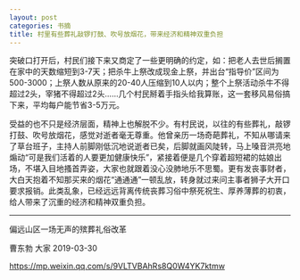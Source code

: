 ```yaml
---
layout: post
categories: 书摘
title: 村里有些葬礼敲锣打鼓、吹号放烟花，带来经济和精神双重负担
---
```


突破口打开后，村民们接下来又商定了一些更明确的约定，如：把老人去世后搁置在家中的天数缩短到3-7天；把杀牛上祭改成现金上祭，并出台“指导价”区间为500-3000；上祭人数从原来的20-40人压缩到10人以内；整个上祭活动杀牛不得超过2头，宰猪不得超过2头……几个村民掰着手指头给我算账，这一套移风易俗搞下来，平均每户能节省3-5万元。

受益的也不只是经济层面，精神上也解脱不少。有村民说，以往的有些葬礼，敲锣打鼓、吹号放烟花，感觉对逝者毫无尊重。他曾亲历一场奇葩葬礼，不知从哪请来了草台班子，主持人前脚刚低沉地说逝者已矣，后脚就画风陡转，马上嗓音洪亮地煽动“可是我们活着的人要更加健康快乐”，紧接着便是几个穿着超短裙的姑娘出场，不堪入目地搔首弄姿，大家也就跟着没心没肺地乐不思蜀。更有发丧事财者，大白天抱着不知那买来的烟花“通通通”一顿乱放，转身就过来问主事者狮子大开口要求报销。此类乱象，已经远远背离传统丧葬习俗中祭死祝生、厚养薄葬的初衷，给人带来了沉重的经济和精神双重负担。

---

偏远山区一场无声的殡葬礼俗改革

曹东勃  大家  2019-03-30

https://mp.weixin.qq.com/s/9VLTVBAhRs8Q0W4YK7ktmw